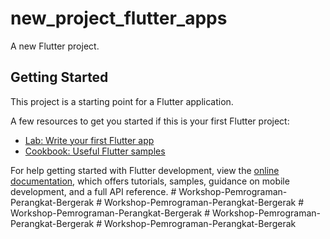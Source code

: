 # new_project_flutter_apps

A new Flutter project.

## Getting Started

This project is a starting point for a Flutter application.

A few resources to get you started if this is your first Flutter project:

- [Lab: Write your first Flutter app](https://docs.flutter.dev/get-started/codelab)
- [Cookbook: Useful Flutter samples](https://docs.flutter.dev/cookbook)

For help getting started with Flutter development, view the
[online documentation](https://docs.flutter.dev/), which offers tutorials,
samples, guidance on mobile development, and a full API reference.
#   W o r k s h o p - P e m r o g r a m a n - P e r a n g k a t - B e r g e r a k  
 #   W o r k s h o p - P e m r o g r a m a n - P e r a n g k a t - B e r g e r a k  
 #   W o r k s h o p - P e m r o g r a m a n - P e r a n g k a t - B e r g e r a k  
 #   W o r k s h o p - P e m r o g r a m a n - P e r a n g k a t - B e r g e r a k  
 #   W o r k s h o p - P e m r o g r a m a n - P e r a n g k a t - B e r g e r a k  
 